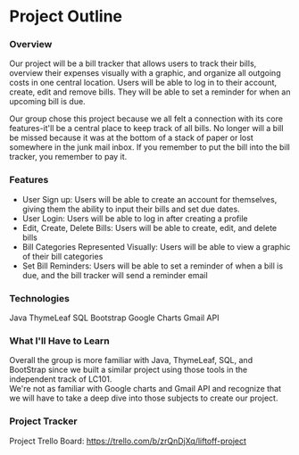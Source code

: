 # Project Outline

### Overview
Our project will be a bill tracker that allows users to track their bills, overview their expenses visually with a graphic, and organize all outgoing costs in one central location. Users will be able to log in to their account, create, edit and remove bills. They will be able to set a reminder for when an upcoming bill is due. 

Our group chose this project because we all felt a connection with its core features-it'll be a central place to keep track of all bills.  No longer will a bill be missed because it was at the bottom of a stack of paper or lost somewhere in the junk mail inbox.  If you remember to put the bill into the bill tracker, you remember to pay it.

### Features
- User Sign up: Users will be able to create an account for themselves, giving them the ability to input their bills and set due dates.
- User Login: Users will be able to log in after creating a profile
- Edit, Create, Delete Bills: Users will be able to create, edit, and delete bills
- Bill Categories Represented Visually: Users will be able to view a graphic of their bill categories
- Set Bill Reminders: Users will be able to set a reminder of when a bill is due, and the bill tracker will send a reminder email 

### Technologies
Java
ThymeLeaf
SQL
Bootstrap
Google Charts
Gmail API

### What I'll Have to Learn
Overall the group is more familiar with Java, ThymeLeaf, SQL, and BootStrap since we built a similar project using those tools in the independent track of LC101.  
We're not as familiar with Google charts and Gmail API and recognize that we will have to take a deep dive into those subjects to create our project.


### Project Tracker
Project Trello Board: https://trello.com/b/zrQnDjXq/liftoff-project
